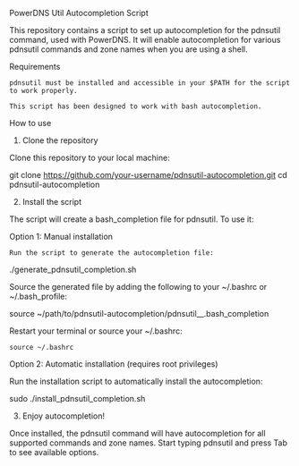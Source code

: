 PowerDNS Util Autocompletion Script

This repository contains a script to set up autocompletion for the pdnsutil command, used with PowerDNS. It will enable autocompletion for various pdnsutil commands and zone names when you are using a shell.

Requirements

    pdnsutil must be installed and accessible in your $PATH for the script to work properly.

    This script has been designed to work with bash autocompletion.

How to use
1. Clone the repository

Clone this repository to your local machine:

git clone https://github.com/your-username/pdnsutil-autocompletion.git
cd pdnsutil-autocompletion

2. Install the script

The script will create a bash_completion file for pdnsutil. To use it:

Option 1: Manual installation

    Run the script to generate the autocompletion file:

./generate_pdnsutil_completion.sh

Source the generated file by adding the following to your ~/.bashrc or ~/.bash_profile:

source ~/path/to/pdnsutil-autocompletion/pdnsutil_<version>_.bash_completion

Restart your terminal or source your ~/.bashrc:

    source ~/.bashrc

Option 2: Automatic installation (requires root privileges)

Run the installation script to automatically install the autocompletion:

sudo ./install_pdnsutil_completion.sh

3. Enjoy autocompletion!

Once installed, the pdnsutil command will have autocompletion for all supported commands and zone names. Start typing pdnsutil and press Tab to see available options.
